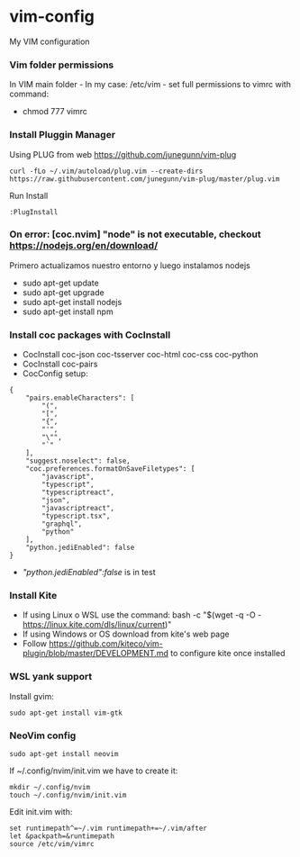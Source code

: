 # vim-config
My VIM configuration 



### Vim folder permissions
In VIM main folder - In my case: /etc/vim - set full permissions to vimrc with command:
- chmod 777 vimrc


### Install Pluggin Manager

Using PLUG from web https://github.com/junegunn/vim-plug
```
curl -fLo ~/.vim/autoload/plug.vim --create-dirs https://raw.githubusercontent.com/junegunn/vim-plug/master/plug.vim
 ```
Run Install
```
:PlugInstall
```


### On error: [coc.nvim] "node" is not executable, checkout https://nodejs.org/en/download/
Primero actualizamos nuestro entorno y luego instalamos nodejs
- sudo apt-get update
- sudo apt-get upgrade
- sudo apt-get install nodejs
- sudo apt-get install npm

### Install coc packages with CocInstall
- CocInstall coc-json coc-tsserver coc-html coc-css coc-python
- CocInstall coc-pairs
- CocConfig setup: 
```
{
	"pairs.enableCharacters": [
		"(",
		"[",
		"{",
		"'",
		"\"",
		"`"
	],
	"suggest.noselect": false,
	"coc.preferences.formatOnSaveFiletypes": [
		"javascript",
		"typescript",
		"typescriptreact",
		"json",
		"javascriptreact",
		"typescript.tsx",
		"graphql",
		"python"
	],
	"python.jediEnabled": false
}
```
- *"python.jediEnabled":false* is in test

### Install Kite
- If using Linux o WSL use the command: bash -c "$(wget -q -O - https://linux.kite.com/dls/linux/current)"
- If using Windows or OS download from kite's web page
- Follow https://github.com/kiteco/vim-plugin/blob/master/DEVELOPMENT.md to configure kite once installed

### WSL yank support
Install gvim: 
```
sudo apt-get install vim-gtk
```

### NeoVim config
```
sudo apt-get install neovim

```
If ~/.config/nvim/init.vim we have to create it:
```
mkdir ~/.config/nvim
touch ~/.config/nvim/init.vim
```
Edit init.vim with:
```
set runtimepath^=~/.vim runtimepath+=~/.vim/after
let &packpath=&runtimepath
source /etc/vim/vimrc
```

